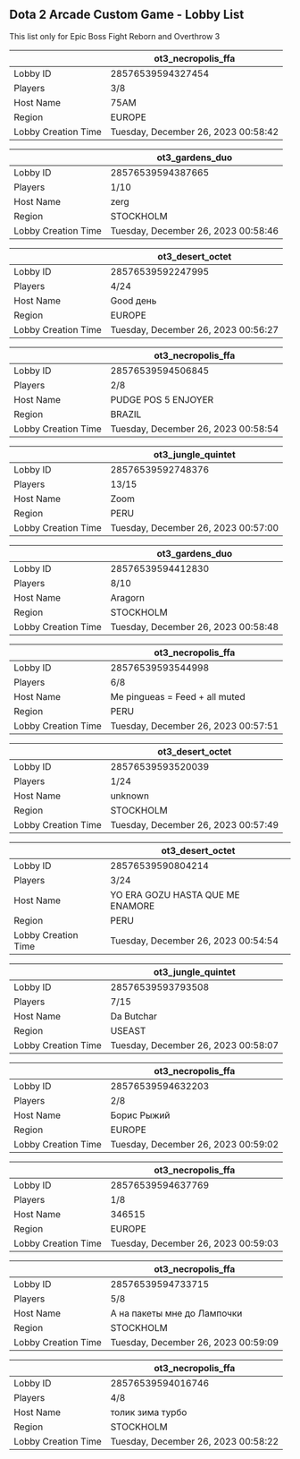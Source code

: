 ## Dota 2 Arcade Custom Game - Lobby List

This list only for Epic Boss Fight Reborn and Overthrow 3

|  | ot3_necropolis_ffa |
| ------ | ------ |
| Lobby ID | 28576539594327454 |
| Players | 3/8 |
| Host Name | 75AM |
| Region | EUROPE |
| Lobby Creation Time | Tuesday, December 26, 2023 00:58:42 |


|  | ot3_gardens_duo |
| ------ | ------ |
| Lobby ID | 28576539594387665 |
| Players | 1/10 |
| Host Name | zerg |
| Region | STOCKHOLM |
| Lobby Creation Time | Tuesday, December 26, 2023 00:58:46 |


|  | ot3_desert_octet |
| ------ | ------ |
| Lobby ID | 28576539592247995 |
| Players | 4/24 |
| Host Name | Good день |
| Region | EUROPE |
| Lobby Creation Time | Tuesday, December 26, 2023 00:56:27 |


|  | ot3_necropolis_ffa |
| ------ | ------ |
| Lobby ID | 28576539594506845 |
| Players | 2/8 |
| Host Name | PUDGE POS 5 ENJOYER |
| Region | BRAZIL |
| Lobby Creation Time | Tuesday, December 26, 2023 00:58:54 |


|  | ot3_jungle_quintet |
| ------ | ------ |
| Lobby ID | 28576539592748376 |
| Players | 13/15 |
| Host Name | Zoom |
| Region | PERU |
| Lobby Creation Time | Tuesday, December 26, 2023 00:57:00 |


|  | ot3_gardens_duo |
| ------ | ------ |
| Lobby ID | 28576539594412830 |
| Players | 8/10 |
| Host Name | Aragorn |
| Region | STOCKHOLM |
| Lobby Creation Time | Tuesday, December 26, 2023 00:58:48 |


|  | ot3_necropolis_ffa |
| ------ | ------ |
| Lobby ID | 28576539593544998 |
| Players | 6/8 |
| Host Name | Me pingueas = Feed + all muted |
| Region | PERU |
| Lobby Creation Time | Tuesday, December 26, 2023 00:57:51 |


|  | ot3_desert_octet |
| ------ | ------ |
| Lobby ID | 28576539593520039 |
| Players | 1/24 |
| Host Name | unknown |
| Region | STOCKHOLM |
| Lobby Creation Time | Tuesday, December 26, 2023 00:57:49 |


|  | ot3_desert_octet |
| ------ | ------ |
| Lobby ID | 28576539590804214 |
| Players | 3/24 |
| Host Name | YO ERA GOZU HASTA QUE ME ENAMORE |
| Region | PERU |
| Lobby Creation Time | Tuesday, December 26, 2023 00:54:54 |


|  | ot3_jungle_quintet |
| ------ | ------ |
| Lobby ID | 28576539593793508 |
| Players | 7/15 |
| Host Name | Da Butchar |
| Region | USEAST |
| Lobby Creation Time | Tuesday, December 26, 2023 00:58:07 |


|  | ot3_necropolis_ffa |
| ------ | ------ |
| Lobby ID | 28576539594632203 |
| Players | 2/8 |
| Host Name | Борис Рыжий |
| Region | EUROPE |
| Lobby Creation Time | Tuesday, December 26, 2023 00:59:02 |


|  | ot3_necropolis_ffa |
| ------ | ------ |
| Lobby ID | 28576539594637769 |
| Players | 1/8 |
| Host Name | 346515 |
| Region | EUROPE |
| Lobby Creation Time | Tuesday, December 26, 2023 00:59:03 |


|  | ot3_necropolis_ffa |
| ------ | ------ |
| Lobby ID | 28576539594733715 |
| Players | 5/8 |
| Host Name | А на пакеты мне до Лампочки |
| Region | STOCKHOLM |
| Lobby Creation Time | Tuesday, December 26, 2023 00:59:09 |


|  | ot3_necropolis_ffa |
| ------ | ------ |
| Lobby ID | 28576539594016746 |
| Players | 4/8 |
| Host Name | толик зима турбо |
| Region | STOCKHOLM |
| Lobby Creation Time | Tuesday, December 26, 2023 00:58:22 |


